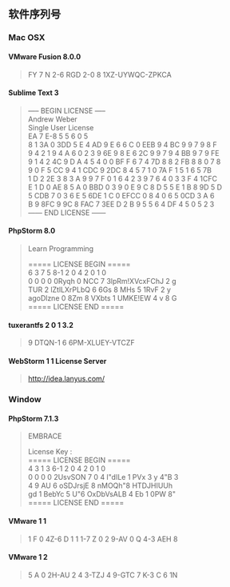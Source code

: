 ﻿## 软件序列号  
  
### Mac OSX  
  
#### VMware Fusion 8.0.0  
  
> FY 7 N 2-6 RGD 2-0 8 1XZ-UYWQC-ZPKCA  
  
#### Sublime Text 3  
  
> —– BEGIN LICENSE —–  
Andrew Weber  
Single User License  
EA 7 E-8 5 5 6 0 5  
8 1 3A 0 3DD 5 E 4 AD 9 E 6 6 C 0 EEB 9 4 BC 9 9 7 9 8 F  
9 4 2 1 9 4 A 6 0 2 3 9 6E 9 8 E 6 2C 9 9 7 9 4 BB 9 7 9 FE  
9 1 4 2 4C 9 D A 4 5 4 0 0 BF F 6 7 4 7D 8 8 2 FB 8 8 0 7 8  
9 0 F 5 CC 9 4 1 CDC 9 2DC 8 4 5 7 1 0 7A F 1 5 1 6 5 7B  
1 D 2 2E 3 8 3 A 9 9 7 F 0 1 6 4 2 3 9 7 6 4 0 3 3 F 4 1CFC  
E 1 D 0 AE 8 5 A 0 BBD 0 3 9 0 E 9 C 8 D 5 5 E 1 B 8 9D 5 D  
5 CDB 7 0 3 6 E 5 6DE 1 C 0 EFCC 0 8 4 0 6 5 0CD 3 A 6  
B 9 8FC 9 9C 8 FAC 7 3EE D 2 B 9 5 5 6 4 DF 4 5 0 5 2 3  
—— END LICENSE ——  
  
#### PhpStorm 8.0  
  
> Learn Programming  
>  
> ===== LICENSE BEGIN =====  
6 3 7 5 8-1 2 0 4 2 0 1 0  
0 0 0 0 0Ryqh 0 NCC 7 3lpRm!XVcxFChJ 2 g  
TUR 2 lZtlLXrPLbQ 6 6Gs 8 MHs 5 1RvF 2 y  
agoDlzne 0 8Zm 8 VXbts 1 UMKE!EW 4 v 8 G  
===== LICENSE END =====  
  
#### tuxerantfs 2 0 1 3.2  
  
> 9 DTQN-1 6 6PM-XLUEY-VTCZF  
  
#### WebStorm 1 1 License Server

> http://idea.lanyus.com/

### Window  
  
#### PhpStorm 7.1.3  
  
> EMBRACE  
>  
> License Key :  
===== LICENSE BEGIN =====  
4 3 1 3 6-1 2 0 4 2 0 1 0  
0 0 0 0 2UsvSON 7 0 4 l"dILe 1 PVx 3 y 4"B 3  
4 9 AU 6 oSDJrsjE 8 nMOQh"8 HTDJHIUUh  
gd 1 BebYc 5 U"6 OxDbVsALB 4 Eb 1 0PW 8"  
===== LICENSE END =====  
  
#### VMware 1 1  
  
> 1 F 0 4Z-6 D 1 1 1-7 Z 0 2 9-AV 0 Q 4-3 AEH 8  
  
#### VMware 1 2

> 5 A 0 2H-AU 2 4 3-TZJ 4 9-GTC 7 K-3 C 6 1N  